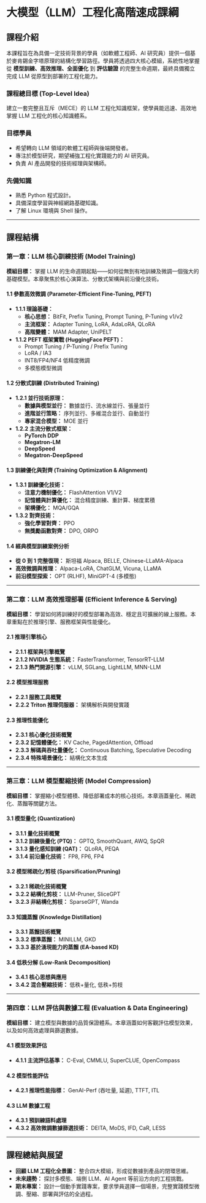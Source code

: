 # 大模型（LLM）工程化高階速成課綱

## 課程介紹

本課程旨在為具備一定技術背景的學員（如軟體工程師、AI 研究員）提供一個基於麥肯錫金字塔原理的結構化學習路徑。學員將透過四大核心模組，系統性地掌握從 **模型訓練、高效推理、全面優化** 到 **評估驗證** 的完整生命週期，最終具備獨立完成 LLM 從原型到部署的工程化能力。

### 課程總目標 (Top-Level Idea)

建立一套完整且互斥（MECE）的 LLM 工程化知識框架，使學員能迅速、高效地掌握 LLM 工程化的核心知識體系。

### 目標學員
- 希望轉向 LLM 領域的軟體工程師與後端開發者。
- 專注於模型研究，期望補強工程化實踐能力的 AI 研究員。
- 負責 AI 產品開發的技術經理與架構師。

### 先備知識
- 熟悉 Python 程式設計。
- 具備深度學習與神經網路基礎知識。
- 了解 Linux 環境與 Shell 操作。

---

## 課程結構

### 第一章：LLM 核心訓練技術 (Model Training)
**模組目標：** 掌握 LLM 的生命週期起點——如何從無到有地訓練及微調一個強大的基礎模型。本章聚焦於核心演算法、分散式架構與前沿優化技術。

#### 1.1 參數高效微調 (Parameter-Efficient Fine-Tuning, PEFT)
- **1.1.1 理論基礎：**
  - **核心思想：** BitFit, Prefix Tuning, Prompt Tuning, P-Tuning v1/v2
  - **主流框架：** Adapter Tuning, LoRA, AdaLoRA, QLoRA
  - **高階變體：** MAM Adapter, UniPELT
- **1.1.2 PEFT 框架實戰 (HuggingFace PEFT)：**
  - Prompt Tuning / P-Tuning / Prefix Tuning
  - LoRA / IA3
  - INT8/FP4/NF4 低精度微調
  - 多模態模型微調

#### 1.2 分散式訓練 (Distributed Training)
- **1.2.1 並行技術原理：**
  - **數據與模型並行：** 數據並行、流水線並行、張量並行
  - **進階並行策略：** 序列並行、多維混合並行、自動並行
  - **專家混合模型：** MOE 並行
- **1.2.2 主流分散式框架：**
  - **PyTorch DDP**
  - **Megatron-LM**
  - **DeepSpeed**
  - **Megatron-DeepSpeed**

#### 1.3 訓練優化與對齊 (Training Optimization & Alignment)
- **1.3.1 訓練優化技術：**
  - **注意力機制優化：** FlashAttention V1/V2
  - **記憶體與計算優化：** 混合精度訓練、重計算、梯度累積
  - **架構優化：** MQA/GQA
- **1.3.2 對齊技術：**
  - **強化學習對齊：** PPO
  - **無獎勵函數對齊：** DPO, ORPO

#### 1.4 經典模型訓練案例分析
- **從 0 到 1 完整復現：** 斯坦福 Alpaca, BELLE, Chinese-LLaMA-Alpaca
- **高效微調與推理：** Alpaca-LoRA, ChatGLM, Vicuna, LLaMA
- **前沿模型探索：** OPT (RLHF), MiniGPT-4 (多模態)

---

### 第二章：LLM 高效推理部署 (Efficient Inference & Serving)
**模組目標：** 學習如何將訓練好的模型部署為高效、穩定且可擴展的線上服務。本章重點在於推理引擎、服務框架與性能優化。

#### 2.1 推理引擎核心
- **2.1.1 框架與引擎概覽**
- **2.1.2 NVIDIA 生態系統：** FasterTransformer, TensorRT-LLM
- **2.1.3 熱門開源引擎：** vLLM, SGLang, LightLLM, MNN-LLM

#### 2.2 模型推理服務
- **2.2.1 服務工具概覽**
- **2.2.2 Triton 推理伺服器：** 架構解析與開發實踐

#### 2.3 推理性能優化
- **2.3.1 核心優化技術概覽**
- **2.3.2 記憶體優化：** KV Cache, PagedAttention, Offload
- **2.3.3 解碼與吞吐量優化：** Continuous Batching, Speculative Decoding
- **2.3.4 特殊場景優化：** 結構化文本生成

---

### 第三章：LLM 模型壓縮技術 (Model Compression)
**模組目標：** 掌握縮小模型體積、降低部署成本的核心技術。本章涵蓋量化、稀疏化、蒸餾等關鍵方法。

#### 3.1 模型量化 (Quantization)
- **3.1.1 量化技術概覽**
- **3.1.2 訓練後量化 (PTQ)：** GPTQ, SmoothQuant, AWQ, SpQR
- **3.1.3 量化感知訓練 (QAT)：** QLoRA, PEQA
- **3.1.4 前沿量化技術：** FP8, FP6, FP4

#### 3.2 模型稀疏化/剪枝 (Sparsification/Pruning)
- **3.2.1 稀疏化技術概覽**
- **3.2.2 結構化剪枝：** LLM-Pruner, SliceGPT
- **3.2.3 非結構化剪枝：** SparseGPT, Wanda

#### 3.3 知識蒸餾 (Knowledge Distillation)
- **3.3.1 蒸餾技術概覽**
- **3.3.2 標準蒸餾：** MINILLM, GKD
- **3.3.3 基於湧現能力的蒸餾 (EA-based KD)**

#### 3.4 低秩分解 (Low-Rank Decomposition)
- **3.4.1 核心思想與應用**
- **3.4.2 混合壓縮技術：** 低秩+量化, 低秩+剪枝

---

### 第四章：LLM 評估與數據工程 (Evaluation & Data Engineering)
**模組目標：** 建立模型與數據的品質保證體系。本章涵蓋如何客觀評估模型效果，以及如何高效處理與篩選數據。

#### 4.1 模型效果評估
- **4.1.1 主流評估基準：** C-Eval, CMMLU, SuperCLUE, OpenCompass

#### 4.2 模型性能評估
- **4.2.1 推理性能指標：** GenAI-Perf (吞吐量, 延遲), TTFT, ITL

#### 4.3 LLM 數據工程
- **4.3.1 預訓練語料處理**
- **4.3.2 高效微調數據篩選技術：** DEITA, MoDS, IFD, CaR, LESS

---

## 課程總結與展望
- **回顧 LLM 工程化全景圖：** 整合四大模組，形成從數據到產品的閉環思維。
- **未來趨勢：** 探討多模態、端側 LLM、AI Agent 等前沿方向的工程挑戰。
- **期末專案：** 設計一個動手實踐專案，要求學員選擇一個場景，完整實踐模型微調、壓縮、部署與評估的全過程。
